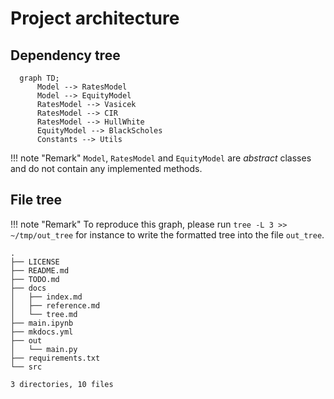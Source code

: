 # Project architecture

## Dependency tree


```mermaid
  graph TD;
      Model --> RatesModel
      Model --> EquityModel
      RatesModel --> Vasicek
      RatesModel --> CIR
      RatesModel --> HullWhite
      EquityModel --> BlackScholes
      Constants --> Utils
```


!!! note "Remark"
    `Model`, `RatesModel` and `EquityModel` are *abstract* classes and do not contain any implemented methods.


## File tree

!!! note "Remark"
    To reproduce this graph, please run `tree -L 3 >> ~/tmp/out_tree` for instance to write the formatted tree into the file `out_tree`.

```
.
├── LICENSE
├── README.md
├── TODO.md
├── docs
│   ├── index.md
│   ├── reference.md
│   └── tree.md
├── main.ipynb
├── mkdocs.yml
├── out
│   └── main.py
├── requirements.txt
└── src

3 directories, 10 files
```